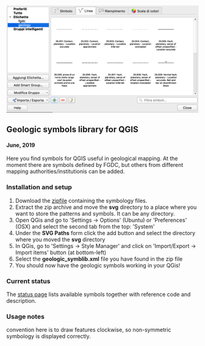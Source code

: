 
![QGIS](docs/images/ss01.png)

## Geologic symbols library for QGIS 
#### June, 2019


Here you find symbols for QGIS useful in geological mapping.  At the moment there are symbols defined by FGDC, but others from different mapping authorities/institutionis can be added.

### Installation and setup

1. Download the [zipfile](https://github.com/afrigeri/geologic-symbols-qgis/raw/master/dist/geologic_symbols_qgis.zip) containing the symbology files.
2. Extract the zip archive and move the __svg__ directory to a place where you want to store the patterns and symbols.  It can be any directory.
3. Open QGis and go to 'Settings -> Options' (Ubuntu) or 'Preferences' (OSX) and select the second tab from the top: 'System'
4. Under the __SVG Paths__ form click the add button and select the directory where you moved the __svg__ directory
5. In QGis, go to 'Settings -> Style Manager' and click on 'Import/Export -> Import items' button (at bottom-left)
6. Select the __geologic_symblib.xml__ file you have found in the zip file
7. You should now have the geologic symbols working in your QGis!

### Current status

The [status page](STATUS.md) lists available symbols together with reference code and description.   

### Usage notes

convention here is to draw features clockwise, so non-symmetric symbology is displayed correctly.


